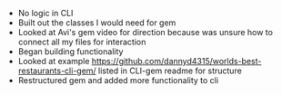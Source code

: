 - No logic in CLI
- Built out the classes I would need for gem
- Looked at Avi's gem video for direction because was unsure how to connect all my files for interaction
- Began building functionality
- Looked at example https://github.com/dannyd4315/worlds-best-restaurants-cli-gem/ listed in CLI-gem readme for structure
- Restructured gem and added more functionality to cli 
